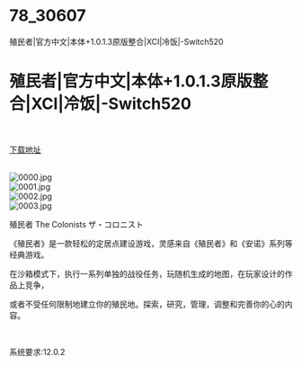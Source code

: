 # 78_30607
殖民者|官方中文|本体+1.0.1.3原版整合|XCI|冷饭|-Switch520
# 殖民者|官方中文|本体+1.0.1.3原版整合|XCI|冷饭|-Switch520
 <br/></br>
[下载地址](https://www.switch520.cc/article/30607 "下载地址")
<br/></br>

<p><img title="0000.jpg" src="https://www.switch520.cc/muke_img/2022_05_02_bf3c99f0e164d.jpg" alt="0000.jpg"><br>
<img title="0001.jpg" src="https://www.switch520.cc/muke_img/2022_05_02_0d99767ca1766.jpg" alt="0001.jpg"><br>
<img title="0002.jpg" src="https://www.switch520.cc/muke_img/2022_05_02_2c753fa38a1e9.jpg" alt="0002.jpg"><br>
<img title="0003.jpg" src="https://www.switch520.cc/muke_img/2022_05_02_9baf391f3af2f.jpg" alt="0003.jpg"></p>
<p>殖民者 The Colonists ザ・コロニスト</p>
<p>《殖民者》是一款轻松的定居点建设游戏，灵感来自《殖民者》和《安诺》系列等经典游戏。</p>
<p>在沙箱模式下，执行一系列单独的战役任务，玩随机生成的地图，在玩家设计的作品上竞争，</p>
<p>或者不受任何限制地建立你的殖民地。探索，研究，管理，调整和完善你的心的内容。</p>
<p>&nbsp;</p>
<p>系统要求:12.0.2</p>



